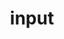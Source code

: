 ---
date:  ""
draft: false
title: "input"
short: "input"
thumb:
    image: "cover.jpg"
    anima: ""
    video: ""
layout: ""
weight: 7
lister: 4
format:
    media: "article"
    model: ""
    datum:
        data: ""
require:
    - prop: ""
      name: ""
      icon: ""
      desc: ""
metadata:
    index: false
    thumb: "cover.jpg"
    group: []
    author: ["Al Muhdil Karim"]
description: "Tag input HTML memungkinkan pengguna memasukkan data interaktif ke dalam formulir web."
---